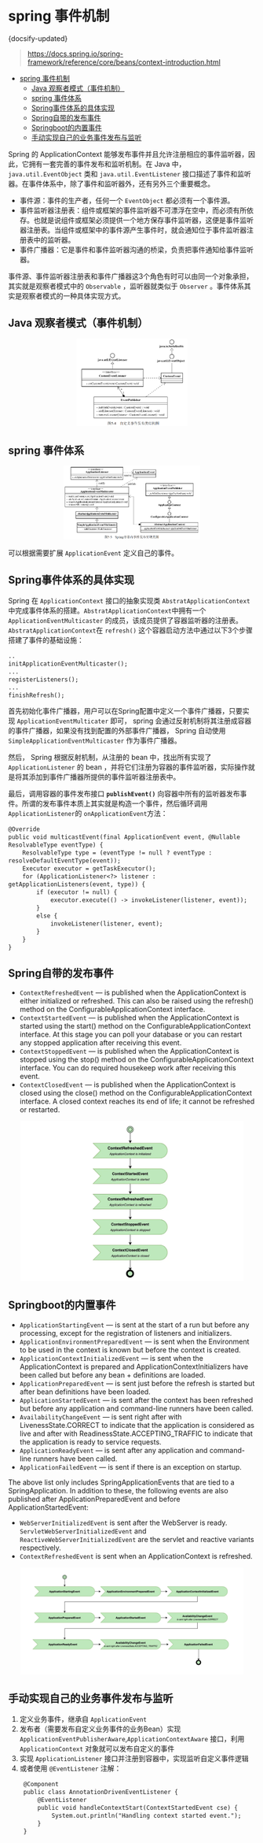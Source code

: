 #  spring 事件机制
{docsify-updated}

> https://docs.spring.io/spring-framework/reference/core/beans/context-introduction.html
- [spring 事件机制](#spring-事件机制)
	- [Java 观察者模式（事件机制）](#java-观察者模式事件机制)
	- [spring 事件体系](#spring-事件体系)
	- [Spring事件体系的具体实现](#spring事件体系的具体实现)
	- [Spring自带的发布事件](#spring自带的发布事件)
	- [Springboot的内置事件](#springboot的内置事件)
	- [手动实现自己的业务事件发布与监听](#手动实现自己的业务事件发布与监听)


Spring 的 ApplicationContext 能够发布事件并且允许注册相应的事件监听器，因此，它拥有一套完善的事件发布和监听机制。在 Java 中， `java.util.EventObject` 类和 `java.util.EventListener` 接口描述了事件和监听器。在事件体系中，除了事件和监听器外，还有另外三个重要概念。

+ 事件源：事件的生产者，任何一个 `EventObject` 都必须有一个事件源。
+ 事件监听器注册表：组件或框架的事件监听器不可漂浮在空中，而必须有所依存。也就是说组件或框架必须提供一个地方保存事件监听器，这便是事件监听器注册表。当组件或框架中的事件源产生事件时，就会通知位于事件监听器注册表中的监听器。
+ 事件广播器：它是事件和事件监听器沟通的桥梁，负责把事件通知给事件监听器。

事件源、事件监听器注册表和事件广播器这3个角色有时可以由同一个对象承担，其实就是观察者模式中的 `Observable` ，监听器就类似于 `Observer` 。事件体系其实是观察者模式的一种具体实现方式。

## Java 观察者模式（事件机制）
<center><img src="pics/java-event.png" width=45%></center>

## spring 事件体系
<center><img src="pics/spring-event.png" width=55%></center>

可以根据需要扩展 `ApplicationEvent` 定义自己的事件。

## Spring事件体系的具体实现
Spring 在 `ApplicationContext` 接口的抽象实现类 `AbstratApplicationContext`中完成事件体系的搭建。`AbstratApplicationContext`中拥有一个 `ApplicationEventMulticaster` 的成员，该成员提供了容器监听器的注册表。`AbstratApplicationContext`在 `refresh()` 这个容器启动方法中通过以下3个步骤搭建了事件的基础设施：
```
..
initApplicationEventMulticaster();
...
registerListeners();
...
finishRefresh();
```
首先初始化事件广播器，用户可以在Spring配置中定义一个事件广播器，只要实现 `ApplicationEventMulticater` 即可， spring 会通过反射机制将其注册成容器的事件广播器，如果没有找到配置的外部事件广播器， Spring 自动使用 `SimpleApplicationEventMulticaster` 作为事件广播器。

然后， Spring 根据反射机制，从注册的 bean 中，找出所有实现了 `ApplicationListener` 的 bean ，并将它们注册为容器的事件监听器，实际操作就是将其添加到事件广播器所提供的事件监听器注册表中。

最后，调用容器的事件发布接口 **`publishEvent()`** 向容器中所有的监听器发布事件。所谓的发布事件本质上其实就是构造一个事件，然后循环调用 `ApplicationListener`的 `onApplicationEvent`方法：
```
@Override
public void multicastEvent(final ApplicationEvent event, @Nullable ResolvableType eventType) {
	ResolvableType type = (eventType != null ? eventType : resolveDefaultEventType(event));
	Executor executor = getTaskExecutor();
	for (ApplicationListener<?> listener : getApplicationListeners(event, type)) {
		if (executor != null) {
			executor.execute(() -> invokeListener(listener, event));
		}
		else {
			invokeListener(listener, event);
		}
	}
}
```

## Spring自带的发布事件

+ `ContextRefreshedEvent` — is published when the ApplicationContext is either initialized or refreshed. This can also be raised using the refresh() method on the ConfigurableApplicationContext interface.
+ `ContextStartedEvent` — is published when the ApplicationContext is started using the start() method on the ConfigurableApplicationContext interface. At this stage you can poll your database or you can restart any stopped application after receiving this event.
+ `ContextStoppedEvent` — is published when the ApplicationContext is stopped using the stop() method on the ConfigurableApplicationContext interface. You can do required housekeep work after receiving this event.
+ `ContextClosedEvent` — is published when the ApplicationContext is closed using the close() method on the ConfigurableApplicationContext interface. A closed context reaches its end of life; it cannot be refreshed or restarted.

<center><img src="pics/spring-events.webp" width="90%"></center>

## Springboot的内置事件
+ `ApplicationStartingEvent` — is sent at the start of a run but before any processing, except for the registration of listeners and initializers.
+ `ApplicationEnvironmentPreparedEvent` — is sent when the Environment to be used in the context is known but before the context is created.
+ `ApplicationContextInitializedEvent` — is sent when the ApplicationContext is prepared and ApplicationContextInitializers have been called but before any bean + definitions are loaded.
+ `ApplicationPreparedEvent` — is sent just before the refresh is started but after bean definitions have been loaded.
+ `ApplicationStartedEvent` — is sent after the context has been refreshed but before any application and command-line runners have been called.
+ `AvailabilityChangeEvent` — is sent right after with LivenessState.CORRECT to indicate that the application is considered as live and after with ReadinessState.ACCEPTING_TRAFFIC to indicate that the application is ready to service requests.
+ `ApplicationReadyEvent` — is sent after any application and command-line runners have been called.
+ `ApplicationFailedEvent` — is sent if there is an exception on startup.

The above list only includes SpringApplicationEvents that are tied to a SpringApplication. In addition to these, the following events are also published after ApplicationPreparedEvent and before ApplicationStartedEvent:
+ `WebServerInitializedEvent` is sent after the WebServer is ready. `ServletWebServerInitializedEvent` and `ReactiveWebServerInitializedEvent` are the servlet and reactive variants respectively.
+ `ContextRefreshedEvent` is sent when an ApplicationContext is refreshed.

<center><img src="pics/springboot-events.webp" width="90%"></center>

## 手动实现自己的业务事件发布与监听
1. 定义业务事件，继承自 `ApplicationEvent` 
2. 发布者（需要发布自定义业务事件的业务Bean）实现 `ApplicationEventPublisherAware`,`ApplicationContextAware` 接口，利用 `ApplicationContext` 对象就可以发布自定义的事件
3. 实现 `ApplicationListener` 接口并注册到容器中，实现监听自定义事件逻辑
4. 或者使用 `@EventListener` 注解：
   ```
	@Component
	public class AnnotationDrivenEventListener {
		@EventListener
		public void handleContextStart(ContextStartedEvent cse) {
			System.out.println("Handling context started event.");
		}
	}
   ```
